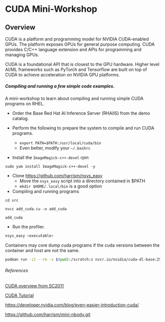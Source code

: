 # CUDA Mini-Workshop

## Overview

CUDA is a platform and programming model for NVIDIA CUDA-enabled GPUs. The platform exposes GPUs for general purpose computing. CUDA provides C/C++ language extension and APIs for programming and managing GPUs.

CUDA is a foundational API that is closest to the GPU hardware. 
Higher level AI/ML frameworks such as PyTorch and Tensorflow
are built on top of CUDA to achieve acceleration on NVIDIA GPU platforms.

##### Compiling and running a few simple code examples.

A mini-workshop to learn about compiling and running simple CUDA programs on RHEL.

- Order the Base Red Hat AI Inference Server (RHAIIS) from the demo catalog.
- Perform the following to prepare the system to compile and run CUDA programs.
  - `export PATH=$PATH:/usr/local/cuda/bin`
  - Even better, modify your `~/.bashrc`

- Install the `ImageMagick-c++-devel` rpm

`sudo yum install ImageMagick-c++-devel -y`

- Clone https://github.com/harrism/nsys_easy
	- Move the `nsys_easy` script into a directory contained in $PATH
	- `mkdir $HOME/.local/bin` is a good option
- Compiling and running programs

`cd src`

`nvcc add_cuda.cu -o add_cuda`

`add_cuda`

- Run the profiler.

```bash
nsys_easy <executable>
```

Containers may core dump cuda programs if the cuda versions between the container and host are not 
the same.

```bash
podman run -it --rm -v $(pwd):/scratch:z nvcr.io/nvidia/cuda-dl-base:25.06-cuda12.9-devel-ubuntu24.04 bash
```

###### References

[CUDA overview from SC2011](https://www.nvidia.com/docs/io/116711/sc11-cuda-c-basics.pdf)

[CUDA Tutorial](https://cuda-tutorial.readthedocs.io/en/latest/tutorials/tutorial02/)

https://developer.nvidia.com/blog/even-easier-introduction-cuda/

https://github.com/harrism/mini-nbody.git


